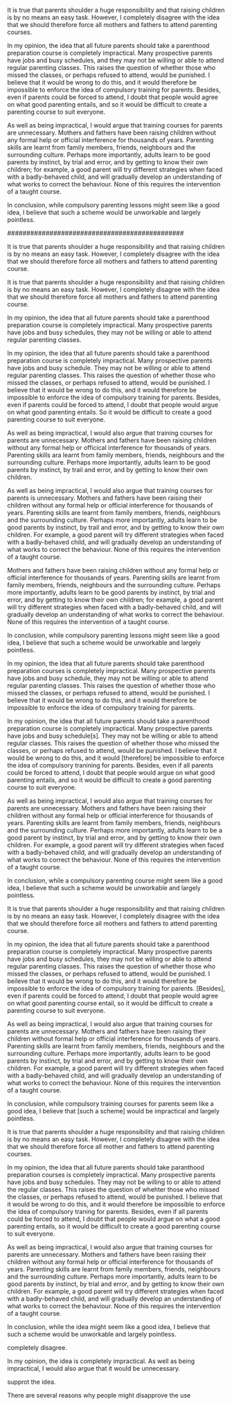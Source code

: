It is true that parents shoulder a huge responsibility and that raising children is by no means an easy task. However, I completely disagree with the idea that we should therefore force all mothers and fathers to attend parenting courses.

In my opinion, the idea that all future parents should take a parenthood preparation course is completely impractical. Many prospective parents have jobs and busy schedules, and they may not be willing or able to attend regular parenting classes. This raises the question of whether those who missed the classes, or perhaps refused to attend, would be punished. I believe that it would be wrong to do this, and it would therefore be impossible to enforce the idea of compulsory training for parents. Besides, even if parents could be forced to attend, I doubt that people would agree on what good parenting entails, and so it would be difficult to create a parenting course to suit everyone.

As well as being impractical, I would argue that training courses for parents are unnecessary. Mothers and fathers have been raising children without any formal help or official interference for thousands of years. Parenting skills are learnt from family members, friends, neighbours and the surrounding culture. Perhaps more importantly, adults learn to be good parents by instinct, by trial and error, and by getting to know their own children; for example, a good parent will try different strategies when faced with a badly-behaved child, and will gradually develop an understanding of what works to correct the behaviour. None of this requires the intervention of a taught course.

In conclusion, while compulsory parenting lessons might seem like a good idea, I believe that such a scheme would be unworkable and largely pointless.


##############################################

It is true that parents shoulder a huge responsibility and that raising children is by no means an easy task. However, I completely disagree with the idea that we should therefore force all mothers and fathers to attend parenting course.


It is true that parents shoulder a huge responsibility and that raising children is by no means an easy task. However, I completely disagree with the idea that we should therefore force all mothers and fathers to attend parenting course.

In my opinion, the idea that all future parents should take a parenthood preparation course is completely impractical. Many prospective parents have jobs and busy schedules, they may not be willing or able to attend regular parenting classes.

In my opinion, the idea that all future parents should take a parenthood preparation course is completely impractical. Many prospective parents have jobs and busy schedule. They may not be willing or able to attend regular parenting classes. This raises the question of whether those who missed the classes, or perhaps refused to attend, would be punished. I believe that it would be wrong to do this, and it would therefore be impossible to enforce the idea of compulsory training for parents. Besides, even if parents could be forced to attend, I doubt that people would argue on what good parenting entails. So it would be difficult to create a good parenting course to suit everyone.

As well as being impractical, I would also argue that training courses for parents are unnecessary. Mothers and fathers have been raising children without any formal help or officical interference for thousands of years. Parenting skills ara learnt from family members, friends, neighbours and the surrounding culture. Perhaps more importantly, adults learn to be good parents by instinct, by trail and error, and by getting to know their own children.

As well as being impractical, I would also argue that training courses for parents is unnecessary. Mothers and fathers have been raising their children without any formal help or official interference for thousands of years. Parenting skills are learnt from family members, friends, neighbours and the surrounding culture. Perhaps more importantly, adults learn to be good parents by instinct, by trail and error, and by getting to know their own children. For example, a good parent will try different strategies when faced with a badly-behaved child, and will gradually develop an understanding of what works to correct the behaviour. None of this requires the intervention of a taught course.








Mothers and fathers have been raising children without any formal help or official interference for thousands of years. Parenting skills are learnt from family members, friends, neighbours and the surrounding culture. Perhaps more importantly, adults learn to be good parents by instinct, by trial and error, and by getting to know their own children; for example, a good parent will try different strategies when faced with a badly-behaved child, and will gradually develop an understanding of what works to correct the behaviour. None of this requires the intervention of a taught course.

In conclusion, while compulsory parenting lessons might seem like a good idea, I believe that such a scheme would be unworkable and largely pointless.


In my opinion, the idea that all future parents should take parenthood preparation courses is completely impractical. Many prospective parents have jobs and busy schedule, they may not be willing or able to attend regular parenting classes. This raises the question of whether those who missed the classes, or perhaps refused to attend, would be punished. I believe that it would be wrong to do this, and it would therefore be impossible to enforce the idea of compulsory training for parents.






In my opinion, the idea that all future parents should take a parenthood preparation course is completely impractical. Many prospective parents have jobs and busy schedule[s]. They may not be willing or able to attend regular classes. This raises the question of whether those who missed the classes, or perhaps refused to attend, would be punished. I believe that it would be wrong to do this, and it would [therefore] be impossible to enforce the idea of compulsory tranining for parents. Besides, even if all parents could be forced to attend, I doubt that people would argue on what good parenting entails, and so it would be difficult to create a good parenting course to suit everyone.

As well as being impractical, I would also argue that training courses for parents are unnecessary. Mothers and fathers have been raising their children without any formal help or official interference for thousands of years. Parenting skills are learnt from family members, friends, neighbours and the surrounding culture. Perhaps more importantly, adults learn to be a good parent by instinct, by trial and error, and by getting to know their own children. For example, a good parent will try different strategies when faced with a badly-behaved child, and will gradually develop an understanding of what works to correct the behaviour. None of this requires the intervention of a taught course.

In conclusion, while a compulsory parenting course might seem like a good idea, I believe that such a scheme would be unworkable and largely pointless.





















It is true that parents shoulder a huge responsibility and that raising children is by no means an easy task. However, I completely disagree with the idea that we should therefore force all mothers and fathers to attend parenting course.

In my opinion, the idea that all future parents should take a parenthood preparation course is completely impractical. Many prospective parents have jobs and busy schedules, they may not be willing or able to attend regular parenting classes. This raises the question of whether those who missed the classes, or perhaps refused to attend, would be punished. I beileve that it would be wrong to do this, and it would therefore be impossible to enforce the idea of compulsory training for parents. [Besides], even if parents could be forced to attend, I doubt that people would agree on what good parenting course entail, so it would be difficult to create a parenting course to suit everyone.

As well as being impractical, I would also argue that training courses for parents are unnecessary. Mothers and fathers have been raising their children without formal help or official interference for thousands of years. Parenting skills are learnt from family members, friends, neighbours and the surrounding culture. Perhaps more importantly, adults learn to be good parents by instinct, by trial and error, and by getting to know their own children. For example, a good parent will try different strategies when faced with a badly-behaved child, and will gradually develop an understanding of what works to correct the behaviour. None of this requires the intervention of a taught course.

In conclusion, while compulsory training courses for parents seem like a good idea, I believe that [such a scheme] would be impractical and largely pointless.







It is true that parents shoulder a huge responsibility and that raising children is by no means an easy task. However, I completely disagree with the idea that we should therefore force all mother and fathers to attend parenting courses.

In my opinion, the idea that all future parents should take paranthood preparation courses is completely impractical. Many prospective parents have jobs and busy schedules. They may not be willing to or able to attend the regular classes. This raises the question of whehter those who missed the classes, or perhaps refused to attend, would be punished. I believe that it would be wrong to do this, and it would therefore be impossible to enforce the idea of compulsory traning for parents. Besides, even if all parents could be forced to attend, I doubt that people would argue on what a good parenting entails, so it would be difficult to create a good parenting course to suit everyone.

As well as being impractical, I would also argue that training courses for parents are unnecessary. Mothers and fathers have been raising their children without any formal help or official interference for thousands of years. Parenting skills are learnt from family members, friends, neighbours and the surrounding culture. Perhaps more importantly, adults learn to be good parents by instinct, by trial and error, and by getting to know their own children. For example, a good parent will try different strategies when faced with a badly-behaved child, and will gradually develop an understanding of what works to correct the behaviour. None of this requires the intervention of a taught course.

In conclusion, while the idea might seem like a good idea, I believe that such a scheme would be unworkable and largely pointless.

completely disagree.

In my opinion, the idea is completely impractical.
As well as being impractical, I would also argue that it would be unnecessary.

supprot the idea.

There are several reasons why people might disapprove the use 
